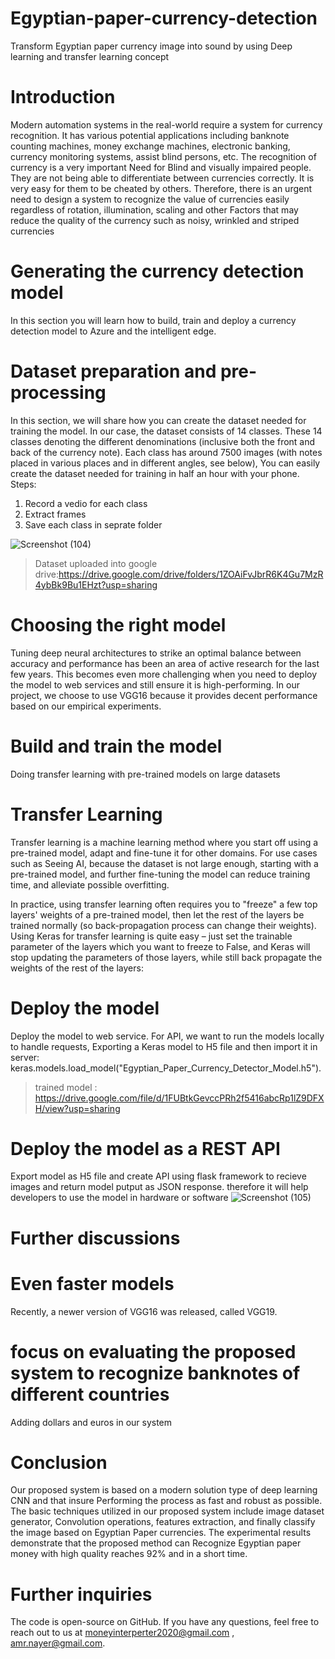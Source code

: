 # Egyptian-paper-currency-detection
Transform Egyptian paper currency image into sound by using Deep learning and transfer learning concept 

# Introduction
Modern automation systems in the real-world require a system for currency recognition. 
It has various potential applications including banknote counting machines, money exchange machines, electronic banking, currency monitoring systems, assist blind persons, etc. The recognition of currency is a very important Need for Blind and visually impaired people. 
They are not being able to differentiate between currencies correctly.
It is very easy for them to be cheated by others. 
Therefore, there is an urgent need to design a system to recognize the value of currencies easily regardless of rotation, illumination, scaling and other Factors that may reduce the quality of the currency such as noisy, wrinkled and striped currencies

# Generating the currency detection model
In this section you will learn how to build, train and deploy a currency detection model to Azure and the intelligent edge.

# Dataset preparation and pre-processing
In this section, we will share how you can create the dataset needed for training the model.
In our case, the dataset consists of 14 classes. These  14 classes denoting the different denominations (inclusive both the front and back of the currency note). Each class has around 7500 images (with notes placed in various places and in different angles, see below), You can easily create the dataset needed for training in half an hour with your phone.
Steps:
1. Record a vedio for each class
2. Extract frames 
3. Save each class in seprate folder

![Screenshot (104)](https://user-images.githubusercontent.com/45432562/92722223-8c584e80-f367-11ea-9ac0-330247b84c57.png)

>Dataset uploaded into google drive:https://drive.google.com/drive/folders/1ZOAiFvJbrR6K4Gu7MzR4ybBk9Bu1EHzt?usp=sharing

# Choosing the right model
Tuning deep neural architectures to strike an optimal balance between accuracy and performance has been an area of active research for the last few years. This becomes even more challenging when you need to deploy the model to web services and still ensure it is high-performing.
In our project, we choose to use VGG16 because it provides decent performance based on our empirical experiments.

# Build and train the model
Doing transfer learning with pre-trained models on large datasets

# Transfer Learning
Transfer learning is a machine learning method where you start off using a pre-trained model, adapt and fine-tune it for other domains. For use cases such as Seeing AI, because the dataset is not large enough, starting with a pre-trained model, and further fine-tuning the model can reduce training time, and alleviate possible overfitting.

In practice, using transfer learning often requires you to "freeze" a few top layers' weights of a pre-trained model, then let the rest of the layers be trained normally (so back-propagation process can change their weights). Using Keras for transfer learning is quite easy – just set the trainable parameter of the layers which you want to freeze to False, and Keras will stop updating the parameters of those layers, while still back propagate the weights of the rest of the layers:

# Deploy the model
Deploy the model to web service.
For API, we want to run the models locally to handle requests, Exporting a Keras model to H5 file and then import it in server:
keras.models.load_model("Egyptian_Paper_Currency_Detector_Model.h5").
>trained model : https://drive.google.com/file/d/1FUBtkGevccPRh2f5416abcRp1lZ9DFXH/view?usp=sharing 

# Deploy the model as a REST API
Export model as H5 file and create API using flask framework to recieve images and return model putput as JSON response.
therefore it will help developers to use the model in hardware or software
![Screenshot (105)](https://user-images.githubusercontent.com/45432562/92724195-8152ed80-f36a-11ea-90e1-8df1ac894a12.png)

# Further discussions

# Even faster models
Recently, a newer version of VGG16 was released, called VGG19.

# focus on evaluating the proposed system to recognize banknotes of different countries
Adding dollars and euros in our system

# Conclusion
Our proposed system is based on a modern solution type of deep learning CNN and that insure Performing the process as fast and robust as possible. 
The basic techniques utilized in our proposed system include image dataset generator, Convolution operations, features extraction, and finally classify the image based on Egyptian Paper currencies. The experimental results demonstrate that the proposed method can Recognize Egyptian paper money with high quality reaches 92% and in a short time.

# Further inquiries
The code is open-source on GitHub. If you have any questions, feel free to reach out to us at moneyinterperter2020@gmail.com , amr.nayer@gmail.com.
